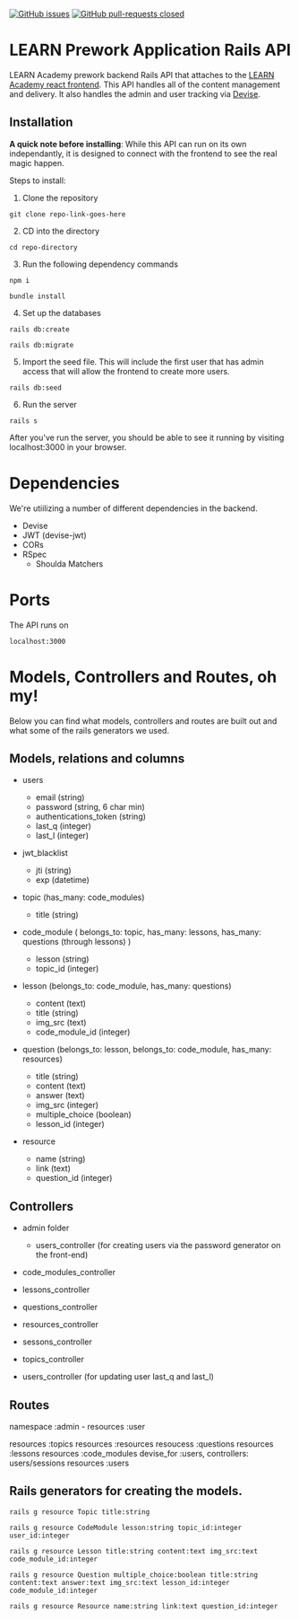 [![GitHub issues](https://img.shields.io/github/issues/Naereen/StrapDown.js.svg)](https://github.com/LEARNAcademy/prework_backend/issues)
[![GitHub pull-requests closed](https://img.shields.io/github/issues-pr-closed/Naereen/StrapDown.js.svg)](https://github.com/LEARNAcademy/prework_backend/pull)

# LEARN Prework Application Rails API
LEARN Academy prework backend Rails API that attaches to the [LEARN Academy react frontend](https://github.com/LEARNAcademy/prework-frontend). 
This API handles all of the content management and delivery. It also handles the admin and user tracking via [Devise](https://github.com/heartcombo/devise).

## Installation

**A quick note before installing**: While this API can run on its own independantly, it is designed to connect with the frontend to see the real magic happen. 

Steps to install:
1. Clone the repository
```
git clone repo-link-goes-here
```

2. CD into the directory
```
cd repo-directory
```

3. Run the following dependency commands

```
npm i
```
```
bundle install
```
4. Set up the databases
```
rails db:create
```
```
rails db:migrate
```

5. Import the seed file. This will include the first user that has admin access that will allow the frontend to create more users.
```
rails db:seed
```
6. Run the server
```
rails s
```

After you've run the server, you should be able to see it running by visiting localhost:3000 in your browser. 

# Dependencies
We're utiilizing a number of different dependencies in the backend. 

- Devise
- JWT (devise-jwt)
- CORs
- RSpec
  - Shoulda Matchers

# Ports
The API runs on

```
localhost:3000
```

# Models, Controllers and Routes, oh my!
Below you can find what models, controllers and routes are built out and what some of the rails generators we used. 

## Models, relations and columns
- users
  - email (string)
  - password (string, 6 char min)
  - authentications_token (string)
  - last_q (integer)
  - last_l (integer)

- jwt_blacklist
  - jti (string)
  - exp (datetime)

- topic (has_many: code_modules)
  - title (string)

- code_module ( belongs_to: topic, has_many: lessons, has_many: questions (through lessons) )
  - lesson (string)
  - topic_id (integer)

- lesson (belongs_to: code_module, has_many: questions)
  - content (text)
  - title (string)
  - img_src (text)
  - code_module_id (integer)

- question (belongs_to: lesson, belongs_to: code_module, has_many: resources)
  - title (string)
  - content (text)
  - answer (text)
  - img_src (integer)
  - multiple_choice (boolean)
  - lesson_id (integer)

- resource
  - name (string)
  - link (text)
  - question_id (integer)

## Controllers

- admin folder
  - users_controller (for creating users via the password generator on the front-end)

- code_modules_controller
- lessons_controller
- questions_controller
- resources_controller
- sessons_controller
- topics_controller
- users_controller (for updating user last_q and last_l) 

## Routes
namespace :admin - resources :user

resources :topics
resources :resources
resoucess :questions
resources :lessons
resources :code_modules
devise_for :users, controllers: users/sessions
resources :users

## Rails generators for creating the models.  
```
rails g resource Topic title:string
```

```
rails g resource CodeModule lesson:string topic_id:integer user_id:integer
```

```
rails g resource Lesson title:string content:text img_src:text code_module_id:integer
```

```
rails g resource Question multiple_choice:boolean title:string content:text answer:text img_src:text lesson_id:integer code_module_id:integer
```

```
rails g resource Resource name:string link:text question_id:integer
```

